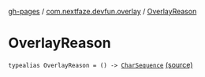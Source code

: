 [gh-pages](../index.md) / [com.nextfaze.devfun.overlay](index.md) / [OverlayReason](./-overlay-reason.md)

# OverlayReason

`typealias OverlayReason = () -> `[`CharSequence`](https://kotlinlang.org/api/latest/jvm/stdlib/kotlin/-char-sequence/index.html) [(source)](https://github.com/NextFaze/dev-fun/tree/master/devfun/src/main/java/com/nextfaze/devfun/overlay/OverlayWindow.kt#L40)